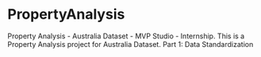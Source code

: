 # PropertyAnalysis
Property Analysis - Australia Dataset - MVP Studio - Internship. 
This is a Property Analysis project for Australia Dataset. 
Part 1: Data Standardization
